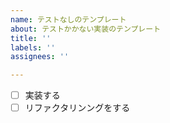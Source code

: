 ```yaml
---
name: テストなしのテンプレート
about: テストかかない実装のテンプレート
title: ''
labels: ''
assignees: ''

---
```


- [ ] 実装する
- [ ] リファクタリンングをする
